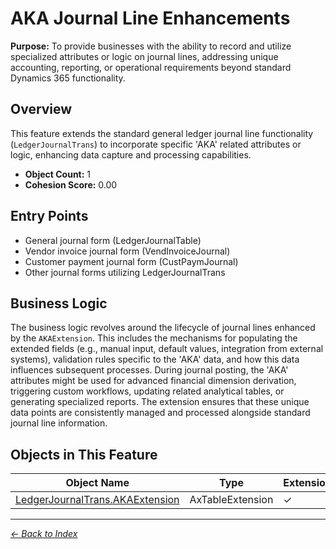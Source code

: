 # AKA Journal Line Enhancements

**Purpose:** To provide businesses with the ability to record and utilize specialized attributes or logic on journal lines, addressing unique accounting, reporting, or operational requirements beyond standard Dynamics 365 functionality.

## Overview

This feature extends the standard general ledger journal line functionality (`LedgerJournalTrans`) to incorporate specific 'AKA' related attributes or logic, enhancing data capture and processing capabilities.

- **Object Count:** 1
- **Cohesion Score:** 0.00

## Entry Points

- General journal form (LedgerJournalTable)
- Vendor invoice journal form (VendInvoiceJournal)
- Customer payment journal form (CustPaymJournal)
- Other journal forms utilizing LedgerJournalTrans

## Business Logic

The business logic revolves around the lifecycle of journal lines enhanced by the `AKAExtension`. This includes the mechanisms for populating the extended fields (e.g., manual input, default values, integration from external systems), validation rules specific to the 'AKA' data, and how this data influences subsequent processes. During journal posting, the 'AKA' attributes might be used for advanced financial dimension derivation, triggering custom workflows, updating related analytical tables, or generating specialized reports. The extension ensures that these unique data points are consistently managed and processed alongside standard journal line information.

## Objects in This Feature

| Object Name | Type | Extension | Description |
|-------------|------|-----------|-------------|
| [LedgerJournalTrans.AKAExtension](Objects/LedgerJournalTrans.AKAExtension.md) | AxTableExtension | ✓ |  |

---

*[← Back to Index](../../index.md)*

